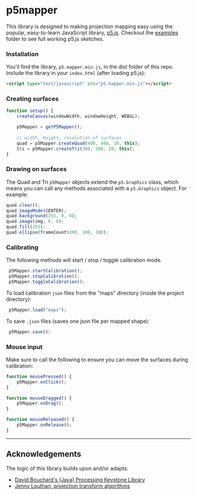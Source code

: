  
 
 # p5mapper

 This library is designed to making projection mapping easy using the popular, easy-to-learn JavaScript library, [p5.js](https://p5js.org/). Checkout the [examples](examples) folder to see full working p5.js sketches.

 ### Installation
 You'll find the library, `p5.mapper.min.js`, in the dist folder of this repo. Include the library in your `index.html` (after loading p5.js):

 ```html
 <script type="text/javascript" src="p5.mapper.min.js"></script>
 ```

### Creating surfaces
```javascript
function setup() {
    createCanvas(windowWidth, windowHeight, WEBGL);

    p5Mapper = getP5Mapper();
    
    // width, height, resolution of surfaces
    quad = p5Mapper.createQuad(400, 400, 20, this);
    tri = p5Mapper.createTri(300, 300, 20, this);   
}
```

### Drawing on surfaces
The Quad and Tri `p5Mapper` objects extend the `p5.Graphics` class, which means you can call any methods associated with a `p5.Graphics` object. For example:

```javascript
quad.clear();
quad.imageMode(CENTER);
quad.background(255, 0, 0);
quad.image(img, 0, 0);
quad.fill(255);
quad.ellipse(frameCount%300, 100, 100);
```

### Calibrating

The following methods will start / stop / toggle calibration mode.

```javascript
 p5Mapper.startCalibration();
 p5Mapper.stopCalibration();
 p5Mapper.toggleCalibration();
 ```

To load calibration `json` files from the "maps" directory (inside the project directory):

```javascript
 p5Mapper.load("maps");
```

To save `.json` files (saves one json file per mapped shape):

```javascript
 p5Mapper.save();
```

### Mouse input
Make sure to call the following to ensure you can move the surfaces during calibration:

```javascript
function mousePressed() {
    p5Mapper.onClick();
}

function mouseDragged() {
    p5Mapper.onDrag();
}

function mouseReleased() {
    p5Mapper.onRelease();
}
```


---

 ## Acknowledgements

 The logic of this library builds upon and/or adapts:
 * [David Bouchard's (Java) Processing Keystone Library](http://keystonep5.sourceforge.net/)
 * [Jenny Louthan, projection transform algorithms](https://github.com/jlouthan/perspective-transform) 
